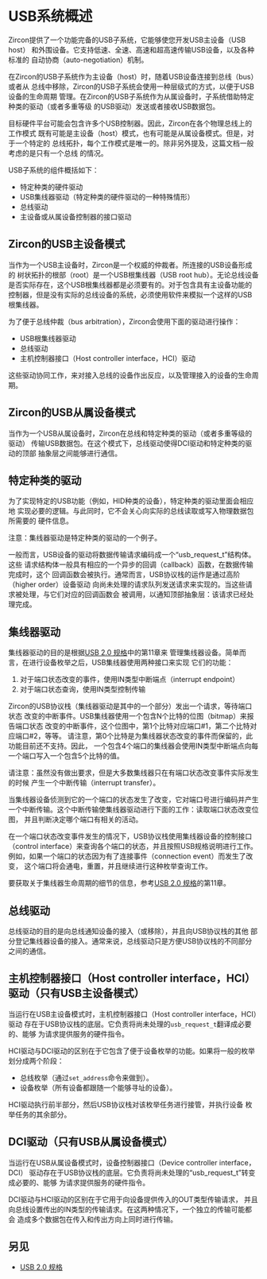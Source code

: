  <!--
     (C) Copyright 2019 The Fuchsia Authors. All rights reserved.
     Use of this source code is governed by a BSD-style license that can be
     found in the LICENSE file.
 -->

<!--
# USB system overview
-->

# USB系统概述

<!--
Zircon provides a full featured USB subsystem enabling the development of USB
host and peripheral devices. Low, full, high, and super-speed devices are
supported as well as various standard auto-negotiation mechanisms.
-->

Zircon提供了一个功能完备的USB子系统，它能够使您开发USB主设备（USB host）
和外围设备。它支持低速、全速、高速和超高速传输USB设备，以及各种标准的
自动协商（auto-negotiation）机制。

<!--
In the host role, Zircon's USB subsystem assumes a tiered approach facilitating
the lifetime management of devices as they are attached or removed from the bus.
In the device role, the subsystem marshals USB packets in and out of a
class-specific driver (or hierarchy of drivers).
-->

在Zircon的USB子系统作为主设备（host）时，随着USB设备连接到总线（bus）或者从
总线中移除，Zircon的USB子系统会使用一种层级式的方式，以便于USB设备的生命周期
管理。在Zircon的USB子系统作为从属设备时，子系统借助特定种类的驱动（或者多重等级
的USB驱动）发送或者接收USB数据包。

<!--
A target hardware platform may contain numerous USB controllers. As a result,
Zircon may be acting as either a host or device on each respective physical bus.
However, each role is unique to a particular bus topology. This document will
assume that only a single bus is present unless noted otherwise.
-->

目标硬件平台可能会包含许多个USB控制器。因此，Zircon在各个物理总线上的工作模式
既有可能是主设备（host）模式，也有可能是从属设备模式。但是，对于一个特定的
总线拓扑，每个工作模式是唯一的。除非另外提及，这篇文档一般考虑的是只有一个总线
的情况。

<!--
The USB subsystem components are summarized as:

- Class-specific hardware driver(s)
- USB hub driver (special case of a class-specific driver)
- Bus driver
- Host or device controller interface driver
-->

USB子系统的组件概括如下：

- 特定种类的硬件驱动
- USB集线器驱动（特定种类的硬件驱动的一种特殊情形）
- 总线驱动
- 主设备或从属设备控制器的接口驱动

<!--
## Host role
-->

## Zircon的USB主设备模式

<!--
When operating as a USB host, Zircon acts as the authoritative bus arbiter. The
tree of attached USB devices is rooted at a root USB hub. The presence of this
root hub is required regardless of whether any actual hub hardware exists. For
systems that contain a host-capable controller, but no actual hub hardware, this
root hub must be emulated in software.
-->

当作为一个USB主设备时，Zircon是一个权威的仲裁者。所连接的USB设备形成的
树状拓扑的根部（root）是一个USB根集线器（USB root hub）。无论总线设备
是否实际存在，这个USB根集线器都是必须要有的。对于包含具有主设备功能的
控制器，但是没有实际的总线设备的系统，必须使用软件来模拟一个这样的USB
根集线器。

<!--
To facilitate bus arbitration, Zircon operates the following drivers:

- USB root hub driver
- Bus driver
- Host controller interface (HCI) driver
-->

为了便于总线仲裁（bus arbitration），Zircon会使用下面的驱动进行操作：

- USB根集线器驱动
- 总线驱动
- 主机控制器接口（Host controller interface，HCI）驱动

<!--
These drivers operate together to respond to bus attachment and manage the
lifetime of the attached devices.
-->

这些驱动协同工作，来对接入总线的设备作出反应，以及管理接入的设备的生命周期。

<!--
## Device role
-->

## Zircon的USB从属设备模式

<!--
When operating as a USB device, Zircon transports USB packet data between the
bus and the class-specific driver (or hierarchy of drivers). In this role, the
bus driver facilitates communication between the DCI driver and the upper layers
of the class-specific driver(s).
-->

当作为一个USB从属设备时，Zircon在总线和特定种类的驱动（或者多重等级的驱动）
传输USB数据包。在这个模式下，总线驱动使得DCI驱动和特定种类的驱动的顶部
抽象层之间能够进行通信。

<!--
## Class-specific driver
-->

## 特定种类的驱动

<!--
Class-specific drivers implement the logic necessary to fulfill a specific USB
function (e.g. HID-class device) while remaining agnostic of the hardware
details necessary to read and write physical packets from or to the actual bus.
-->

为了实现特定的USB功能（例如，HID种类的设备），特定种类的驱动里面会相应地
实现必要的逻辑。与此同时，它不会关心向实际的总线读取或写入物理数据包所需要的
硬件信息。

<!--
Note: that the hub driver is one example of a class-specific device driver.
-->

注意：集线器驱动是特定种类的驱动的一个例子。

<!--
In general, USB device drivers encode transfer requests into a `usb_request_t`
structure. These request structs generally have an asynchronous callback
associated with them to be executed upon transfer completion. For the most
part, the USB stack functions by the higher order device drivers publishing
requests to a queue of outstanding requests. As these requests are serviced,
their respective callbacks are invoked notifying the upper layers that the
request is complete.
-->

一般而言，USB设备的驱动将数据传输请求编码成一个“usb_request_t”结构体。这些
请求结构体一般具有相应的一个异步的回调（callback）函数，在数据传输完成时，这个
回调函数会被执行。通常而言，USB协议栈的运作是通过高阶（higher order）设备驱动
向尚未处理的请求队列发送请求来实现的。当这些请求被处理，与它们对应的回调函数会
被调用，以通知顶部抽象层：该请求已经处理完成。

<!--
## Hub driver
-->

## 集线器驱动

<!--
The purpose of the hub driver is to manage a hub device according to CH11 of the
[USB 2.0 specification][USB 2.0 spec]. In brief, having undergone device
enumeration, USB hubs use two interfaces to achieve their function:

1. IN-type interrupt endpoint for port status change events
2. IN-type control transfers for port status queries
-->

集线器驱动的目的是根据[USB 2.0 规格]中的第11章来
管理集线器设备。简单而言，在进行设备枚举之后，USB集线器使用两种接口来实现
它们的功能：

1. 对于端口状态改变的事件，使用IN类型中断端点（interrupt endpoint）
2. 对于端口状态查询，使用IN类型控制传输

<!--
The Zircon USB stack (which the hub driver is part of) issues a request awaiting
a port status change interrupt event. USB hubs report port status change events
using an N-bit bitmap where bit-1 corresponds to port#1, bit-2 port#2, etc...
Note that bit-0 is reserved for hub status change events, and is currently
unsupported. Thus, a 4-port hub writes a 5-bit value for each of the 4 ports
using an IN-type interrupt endpoint.
-->

Zircon的USB协议栈（集线器驱动是其中的一个部分）发出一个请求，等待端口状态
改变的中断事件。USB集线器使用一个包含N个比特的位图（bitmap）来报告端口状态
改变的中断事件，这个位图中，第1个比特对应端口#1，第二个比特对应端口#2，等等。
请注意，第0个比特是为集线器状态改变的事件而保留的，此功能目前还不支持。因此，
一个包含4个端口的集线器会使用IN类型中断端点向每一个端口写入一个包含5个比特的值。

<!--
Note: While not a requirement, most hubs only produce an interrupt transfer when
there is an actual port status change event.
-->

请注意：虽然没有做出要求，但是大多数集线器只在有端口状态改变事件实际发生的时候
产生一个中断传输（interrupt transfer）。

<!--
When the hub device detects a change to one of its ports, it issues an interrupt
transfer encoding the port number. This interrupt transfer unblocks the hub
driver, which reads the port status change bitmap and determines which port(s)
have relevant activity.
-->

当集线器设备侦测到它的一个端口的状态发生了改变，它对端口号进行编码并产生
一个中断传输。这个中断传输使集线器驱动进行下面的工作：读取端口状态改变位图，
并且判断决定哪个端口有相关的活动。

<!--
Given a port status change event, the USB stack uses the control interface
of the hub device to query the individual port status and proceed as per the
spec. For example, if a port's status changed due to a connection event, the
port would be powered, reset, and enumeration would proceed.
-->

在一个端口状态改变事件发生的情况下，USB协议栈使用集线器设备的控制接口
（control interface）来查询各个端口的状态，并且按照USB规格说明进行工作。
例如，如果一个端口的状态因为有了连接事件（connection event）而发生了改变，
这个端口将会通电，重置，并且继续进行这种枚举查询工作。

<!--
For more information about the specifics of hub lifetime, see CH11 of the [USB
2.0 specification][USB 2.0 spec].
-->

要获取关于集线器生命周期的细节的信息，参考[USB 2.0 规格]的第11章。

<!--
## Bus driver
-->

## 总线驱动

<!--
The purpose of the bus driver is to announce the presence (or removal) of
devices to the bus, and to register the presence of a hub device with the rest
of the USB stack. For the most part, the bus driver simply facilitates
communication between the different parts of the USB stack.
-->

总线驱动的目的是向总线通知设备的接入（或移除），并且向USB协议栈的其他
部分登记集线器设备的接入。通常来说，总线驱动只是方便USB协议栈的不同部分
之间的通信。

<!--
## HCI driver (host only)
-->

## 主机控制器接口（Host controller interface，HCI）驱动（只有USB主设备模式）

<!--
The host controller interface (HCI) driver exists at the bottom layer of the USB
stack when operating in host mode. This is the entity responsible for
translating outstanding `usb_request_t` into the necessary hardware directives
capable of servicing the request.
-->

当运行在USB主设备模式时，主机控制器接口（Host controller interface，HCI）驱动
存在于USB协议栈的底层。它负责将尚未处理的`usb_request_t`翻译成必要的、能够
为请求提供服务的硬件指令。

<!--
The HCI driver is distinguished from the DCI driver in that it contains
functionality to facilitate device enumeration. If general enumeration is
separated into two phases:

- Bus enumeration (up through the `set_address` command).
- Device enumeration (everything to follow an addressable device).
-->

HCI驱动与DCI驱动的区别在于它包含了便于设备枚举的功能。如果将一般的枚举
划分成两个阶段：

- 总线枚举（通过`set_address`命令来做到）。
- 设备枚举（所有设备都跟随一个能够寻址的设备）。

<!--
The HCI driver performs the former half while the USB stack takes over and
performs the rest of the device enumeration.
-->

HCI驱动执行前半部分，然后USB协议栈对该枚举任务进行接管，并执行设备
枚举任务的其余部分。

<!--
## DCI driver (device only)
-->

## DCI驱动（只有USB从属设备模式）

<!--
The device controller interface(DCI) driver exists at the bottom layer of the
USB stack when operating in device mode. This is the entity responsible for
translating outstanding `usb_request_t` into the necessary hardware directives
capable of servicing the request.
-->

当运行在USB从属设备模式时，设备控制器接口（Device controller interface，DCI）
驱动存在于USB协议栈的底层。它负责将尚未处理的“usb_request_t”转变成必要的、能够
为请求提供服务的硬件指令。

<!--
The DCI driver is distinguished from the HCI driver in that it serves to present
incoming OUT-type transfer requests to the device as well as set up outgoing
IN-type transfer requests to the bus. In both cases, an individual transfer may
result in multiple packets going each direction.
-->

DCI驱动与HCI驱动的区别在于它用于向设备提供传入的OUT类型传输请求，
并且向总线设置传出的IN类型的传输请求。在这两种情况下，一个独立的传输可能都会
造成多个数据包在传入和传出方向上同时进行传输。

<!--
## See also
-->

## 另见

<!--
+ [USB 2.0 spec]
-->

+ [USB 2.0 规格]

<!-- xref -->

<!--
[USB 2.0 spec]: https://www.usb.org/document-library/usb-20-specification
-->

[USB 2.0 规格]: https://www.usb.org/document-library/usb-20-specification
